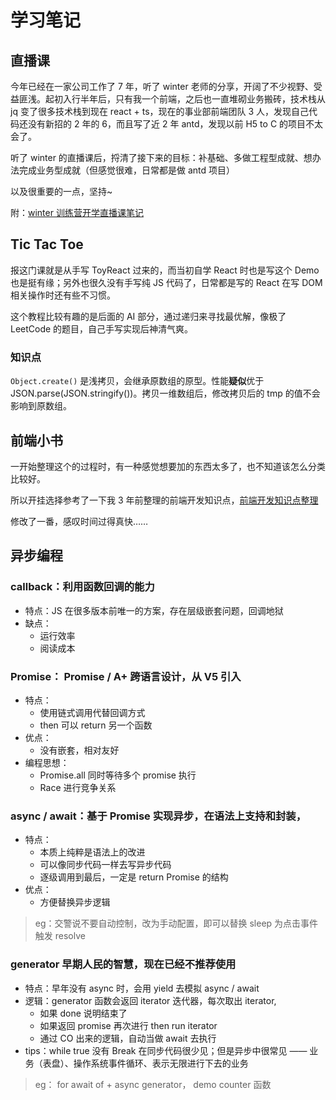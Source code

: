# 学习笔记

## 直播课

今年已经在一家公司工作了 7 年，听了 winter 老师的分享，开阔了不少视野、受益匪浅。起初入行半年后，只有我一个前端，之后也一直堆砌业务搬砖，技术栈从 jq 变了很多技术栈到现在 react + ts，现在的事业部前端团队 3 人，发现自己代码还没有新招的 2 年的 6，而且写了近 2 年 antd，发现以前 H5 to C 的项目不太会了。

听了 winter 的直播课后，捋清了接下来的目标：补基础、多做工程型成就、想办法完成业务型成就（但感觉很难，日常都是做 antd 项目）

以及很重要的一点，坚持~

附：[winter 训练营开学直播课笔记](https://mubu.com/doc/68tbWgxAGeP)

## Tic Tac Toe

报这门课就是从手写 ToyReact 过来的，而当初自学 React 时也是写这个 Demo 也是挺有缘；另外也很久没有手写纯 JS 代码了，日常都是写的 React 在写 DOM 相关操作时还有些不习惯。

这个教程比较有趣的是后面的 AI 部分，通过递归来寻找最优解，像极了 LeetCode 的题目，自己手写实现后神清气爽。

### 知识点

`Object.create()` 是浅拷贝，会继承原数组的原型。性能**疑似**优于 JSON.parse(JSON.stringify())。拷贝一维数组后，修改拷贝后的 tmp 的值不会影响到原数组。

## 前端小书

一开始整理这个的过程时，有一种感觉想要加的东西太多了，也不知道该怎么分类比较好。

所以开挂选择参考了一下我 3 年前整理的前端开发知识点，[前端开发知识点整理](https://mp.weixin.qq.com/s/zgIC0y0-PXhoTisLDdzVHw)

修改了一番，感叹时间过得真快……

## 异步编程

### callback：利用函数回调的能力

- 特点：JS 在很多版本前唯一的方案，存在层级嵌套问题，回调地狱
- 缺点：
  - 运行效率
  - 阅读成本

### Promise： Promise / A+ 跨语言设计，从 V5 引入

- 特点：
  - 使用链式调用代替回调方式
  - then 可以 return 另一个函数
- 优点：
  - 没有嵌套，相对友好
- 编程思想：
  - Promise.all 同时等待多个 promise 执行
  - Race 进行竞争关系

### async / await：基于 Promise 实现异步，在语法上支持和封装，

- 特点：
  - 本质上纯粹是语法上的改进
  - 可以像同步代码一样去写异步代码
  - 逐级调用到最后，一定是 return Promise 的结构
- 优点：
  - 方便替换异步逻辑

> eg：交警说不要自动控制，改为手动配置，即可以替换 sleep 为点击事件触发 resolve

### generator 早期人民的智慧，现在已经不推荐使用

- 特点：早年没有 async 时，会用 yield 去模拟 async / await
- 逻辑：generator 函数会返回 iterator 迭代器，每次取出 iterator,
  - 如果 done 说明结束了
  - 如果返回 promise 再次进行 then run iterator
  - 通过 CO 出来的逻辑，自动当做 await 去执行
- tips：while true 没有 Break 在同步代码很少见；但是异步中很常见 —— 业务（表盘）、操作系统事件循环、表示无限进行下去的业务

> eg： for await of + async generator， demo counter 函数
